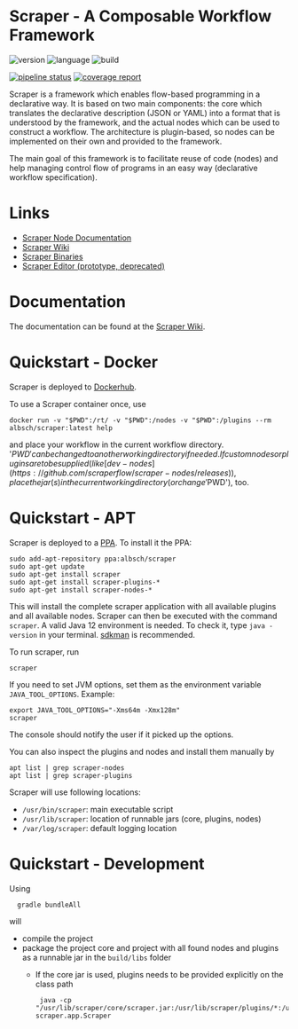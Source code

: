 Scraper - A Composable Workflow Framework
=========================================

![version](https://img.shields.io/badge/version-0.11.4-green.svg)
![language](https://img.shields.io/badge/language-java12-blue.svg)
![build](https://img.shields.io/badge/build-gradle-yellowgreen.svg)

[![pipeline status](https://git.server1.link/scraper/scraper/badges/master/pipeline.svg)](https://git.server1.link/scraper/scraper/commits/master)
[![coverage report](https://git.server1.link/scraper/scraper/badges/master/coverage.svg)](https://git.server1.link/scraper/scraper/commits/master)

Scraper is a framework which enables flow-based programming in a declarative way. 
It is based on two main components: 
the core which translates the declarative description (JSON or YAML) into a format that is understood by
the framework, and the actual nodes which can be used to construct a workflow.
The architecture is plugin-based, so nodes can be implemented on their own and provided
to the framework.

The main goal of this framework is to facilitate reuse of code (nodes) and help
managing control flow of programs in an easy way (declarative workflow specification).

# Links

* [Scraper Node Documentation](https://docs.scraper.server1.link)
* [Scraper Wiki](https://wiki.scraper.server1.link)
* [Scraper Binaries](https://binaries.scraper.server1.link)
* [Scraper Editor (prototype, deprecated)](https://editor.scraper.server1.link)

# Documentation

The documentation can be found at the [Scraper Wiki](https://wiki.scraper.server1.link).

# Quickstart - Docker

Scraper is deployed to [Dockerhub](https://hub.docker.com/repository/docker/albsch/scraper).

To use a Scraper container once, use

    docker run -v "$PWD":/rt/ -v "$PWD":/nodes -v "$PWD":/plugins --rm albsch/scraper:latest help

and place your workflow in the current workflow directory. 
'$PWD' can be changed to another working directory if needed.
If custom nodes or plugins are to be supplied (like [dev-nodes](https://github.com/scraperflow/scraper-nodes/releases)),
place the jar(s) in the current working directory (or change '$PWD'), too.


# Quickstart - APT

Scraper is deployed to a [PPA](https://launchpad.net/~albsch/+archive/ubuntu/scraper). 
To install it the PPA:

    sudo add-apt-repository ppa:albsch/scraper
    sudo apt-get update
    sudo apt-get install scraper
    sudo apt-get install scraper-plugins-*
    sudo apt-get install scraper-nodes-*
    
This will install the complete scraper application with all available plugins and all available nodes. 
Scraper can then be executed with the command `scraper`. 
A valid Java 12 environment is needed.
To check it, type `java -version` in your terminal.
[sdkman](https://sdkman.io) is recommended.


To run scraper, run

    scraper

If you need to set JVM options, set them as the environment variable `JAVA_TOOL_OPTIONS`. 
Example:

    export JAVA_TOOL_OPTIONS="-Xms64m -Xmx128m"
    scraper

The console should notify the user if it picked up the options.


You can also inspect the plugins and nodes and install them manually by

    apt list | grep scraper-nodes
    apt list | grep scraper-plugins

Scraper will use following locations:

* `/usr/bin/scraper`: main executable script
* `/usr/lib/scraper`: location of runnable jars (core, plugins, nodes)
* `/var/log/scraper`: default logging location

# Quickstart - Development

Using

      gradle bundleAll

will

* compile the project 
* package the project core and project with all found nodes and plugins as a runnable jar in the `build/libs` folder
  * If the core jar is used, plugins needs to be provided explicitly on the class path
  
         java -cp "/usr/lib/scraper/core/scraper.jar:/usr/lib/scraper/plugins/*:/usr/lib/scraper/nodes/*" scraper.app.Scraper
